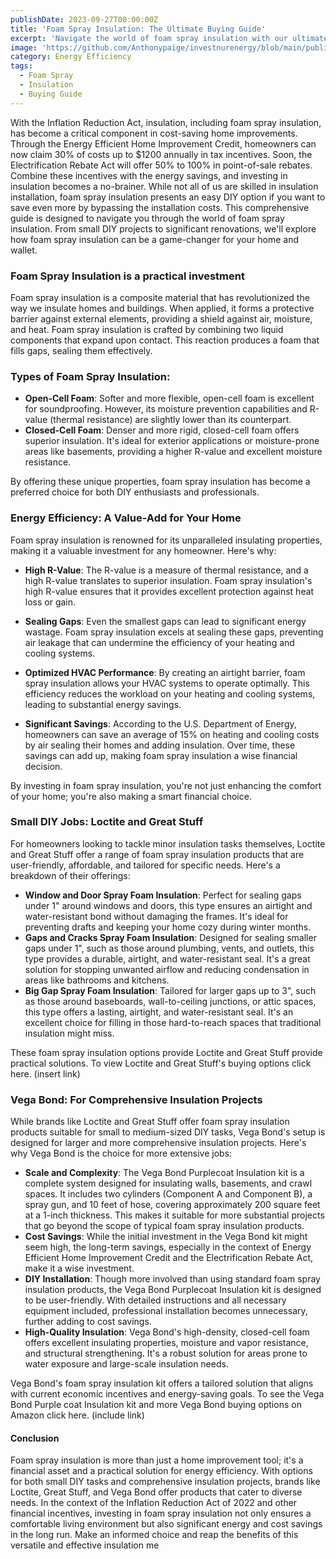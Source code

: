 ```yaml
---
publishDate: 2023-09-27T00:00:00Z
title: 'Foam Spray Insulation: The Ultimate Buying Guide'
excerpt: 'Navigate the world of foam spray insulation with our ultimate buying guide. Learn about its advantages, installation process, and how it can contribute to a more energy-efficient home.'
image: 'https://github.com/Anthonypaige/investnurenergy/blob/main/public/images/cover-art/WTHR-3-cover-art.jpg?raw=true'
category: Energy Efficiency
tags:
  - Foam Spray
  - Insulation
  - Buying Guide
---
```


With the Inflation Reduction Act, insulation, including foam spray insulation, has become a critical component in cost-saving home improvements. Through the Energy Efficient Home Improvement Credit, homeowners can now claim 30% of costs up to $1200 annually in tax incentives. Soon, the Electrification Rebate Act will offer 50% to 100% in point-of-sale rebates. Combine these incentives with the energy savings, and investing in insulation becomes a no-brainer. While not all of us are skilled in insulation installation, foam spray insulation presents an easy DIY option if you want to save even more by bypassing the installation costs. This comprehensive guide is designed to navigate you through the world of foam spray insulation. From small DIY projects to significant renovations, we'll explore how foam spray insulation can be a game-changer for your home and wallet.

### **Foam Spray Insulation is a practical investment**

Foam spray insulation is a composite material that has revolutionized the way we insulate homes and buildings. When applied, it forms a protective barrier against external elements, providing a shield against air, moisture, and heat.
Foam spray insulation is crafted by combining two liquid components that expand upon contact. This reaction produces a foam that fills gaps, sealing them effectively.

### **Types of Foam Spray Insulation:**

- **Open-Cell Foam**: Softer and more flexible, open-cell foam is excellent for soundproofing. However, its moisture prevention capabilities and R-value (thermal resistance) are slightly lower than its counterpart.
- **Closed-Cell Foam**: Denser and more rigid, closed-cell foam offers superior insulation. It's ideal for exterior applications or moisture-prone areas like basements, providing a higher R-value and excellent moisture resistance.

By offering these unique properties, foam spray insulation has become a preferred choice for both DIY enthusiasts and professionals.

### **Energy Efficiency: A Value-Add for Your Home**

Foam spray insulation is renowned for its unparalleled insulating properties, making it a valuable investment for any homeowner. Here's why:

- **High R-Value**: The R-value is a measure of thermal resistance, and a high R-value translates to superior insulation. Foam spray insulation's high R-value ensures that it provides excellent protection against heat loss or gain.

- **Sealing Gaps**: Even the smallest gaps can lead to significant energy wastage. Foam spray insulation excels at sealing these gaps, preventing air leakage that can undermine the efficiency of your heating and cooling systems.
- **Optimized HVAC Performance**: By creating an airtight barrier, foam spray insulation allows your HVAC systems to operate optimally. This efficiency reduces the workload on your heating and cooling systems, leading to substantial energy savings.
- **Significant Savings**: According to the U.S. Department of Energy, homeowners can save an average of 15% on heating and cooling costs by air sealing their homes and adding insulation. Over time, these savings can add up, making foam spray insulation a wise financial decision.

By investing in foam spray insulation, you're not just enhancing the comfort of your home; you're also making a smart financial choice.

### **Small DIY Jobs: Loctite and Great Stuff**

For homeowners looking to tackle minor insulation tasks themselves, Loctite and Great Stuff offer a range of foam spray insulation products that are user-friendly, affordable, and tailored for specific needs. Here's a breakdown of their offerings:

- **Window and Door Spray Foam Insulation**: Perfect for sealing gaps under 1" around windows and doors, this type ensures an airtight and water-resistant bond without damaging the frames. It's ideal for preventing drafts and keeping your home cozy during winter months.
- **Gaps and Cracks Spray Foam Insulation**: Designed for sealing smaller gaps under 1", such as those around plumbing, vents, and outlets, this type provides a durable, airtight, and water-resistant seal. It's a great solution for stopping unwanted airflow and reducing condensation in areas like bathrooms and kitchens.
- **Big Gap Spray Foam Insulation**: Tailored for larger gaps up to 3", such as those around baseboards, wall-to-ceiling junctions, or attic spaces, this type offers a lasting, airtight, and water-resistant seal. It's an excellent choice for filling in those hard-to-reach spaces that traditional insulation might miss.

These foam spray insulation options provide Loctite and Great Stuff provide practical solutions. To view Loctite and Great Stuff's buying options click here. (insert link)

### **Vega Bond: For Comprehensive Insulation Projects**

While brands like Loctite and Great Stuff offer foam spray insulation products suitable for small to medium-sized DIY tasks, Vega Bond's setup is designed for larger and more comprehensive insulation projects. Here's why Vega Bond is the choice for more extensive jobs:

- **Scale and Complexity**: The Vega Bond Purplecoat Insulation kit is a complete system designed for insulating walls, basements, and crawl spaces. It includes two cylinders (Component A and Component B), a spray gun, and 10 feet of hose, covering approximately 200 square feet at a 1-inch thickness. This makes it suitable for more substantial projects that go beyond the scope of typical foam spray insulation products.
- **Cost Savings**: While the initial investment in the Vega Bond kit might seem high, the long-term savings, especially in the context of Energy Efficient Home Improvement Credit and the Electrification Rebate Act, make it a wise investment.
- **DIY Installation**: Though more involved than using standard foam spray insulation products, the Vega Bond Purplecoat Insulation kit is designed to be user-friendly. With detailed instructions and all necessary equipment included, professional installation becomes unnecessary, further adding to cost savings.
- **High-Quality Insulation**: Vega Bond's high-density, closed-cell foam offers excellent insulating properties, moisture and vapor resistance, and structural strengthening. It's a robust solution for areas prone to water exposure and large-scale insulation needs.

Vega Bond's foam spray insulation kit offers a tailored solution that aligns with current economic incentives and energy-saving goals. To see the Vega Bond Purple coat Insulation kit and more Vega Bond buying options on Amazon click here. (include link)

#### **Conclusion**

Foam spray insulation is more than just a home improvement tool; it's a financial asset and a practical solution for energy efficiency. With options for both small DIY tasks and comprehensive insulation projects, brands like Loctite, Great Stuff, and Vega Bond offer products that cater to diverse needs. In the context of the Inflation Reduction Act of 2022 and other financial incentives, investing in foam spray insulation not only ensures a comfortable living environment but also significant energy and cost savings in the long run. Make an informed choice and reap the benefits of this versatile and effective insulation me
